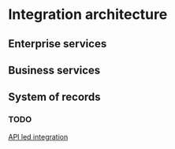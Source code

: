 # Integration architecture


## Enterprise services

## Business services

## System of records

### TODO
[API led integration](https://github.com/Pettersson-dev/Integration-architecture/blob/main/api-integration.md)
